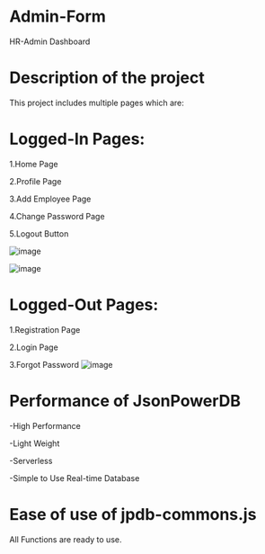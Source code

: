 # Admin-Form

HR-Admin Dashboard

# Description of the project

This project includes multiple pages which are:

# Logged-In Pages:
1.Home Page

2.Profile Page

3.Add Employee Page

4.Change Password Page

5.Logout Button

![image](https://user-images.githubusercontent.com/109976709/188059397-c203e9b1-9a5e-4ac7-86fd-a0addb27f99c.png)

![image](https://user-images.githubusercontent.com/109976709/188059175-a3994a60-ec97-4b40-8aac-73bbd44682a5.png)

# Logged-Out Pages:

1.Registration Page

2.Login Page

3.Forgot Password
![image](https://user-images.githubusercontent.com/109976709/188059250-3f88803c-42f6-40a0-899e-abc2d05ff09b.png)

# Performance of JsonPowerDB

-High Performance 

-Light Weight 

-Serverless 

-Simple to Use Real-time Database

# Ease of use of jpdb-commons.js

All Functions are ready to use.
